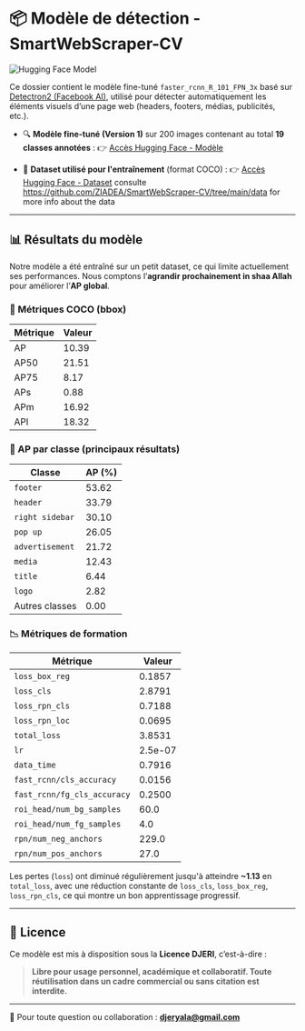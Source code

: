 # 📦 Modèle de détection - SmartWebScraper-CV

![Hugging Face Model](https://img.shields.io/badge/HuggingFace-Model-orange?logo=huggingface)

Ce dossier contient le modèle fine-tuné `faster_rcnn_R_101_FPN_3x` basé sur [Detectron2 (Facebook AI)](https://github.com/facebookresearch/detectron2), utilisé pour détecter automatiquement les éléments visuels d’une page web (headers, footers, médias, publicités, etc.).

- 🔍 **Modèle fine-tuné (Version 1)** sur 200 images contenant au total **19 classes annotées** :
  👉 [Accès Hugging Face - Modèle](https://huggingface.co/DJERI-ALASSANI/MINESMARTWEBSCRAPERCV)

- 🧾 **Dataset utilisé pour l'entraînement** (format COCO) :
  👉 [Accès Hugging Face - Dataset](https://huggingface.co/datasets/DJERI-ALASSANI/MINESMARTWEBSCRAPERCV-datasetV2/tree/main)
consulte https://github.com/ZIADEA/SmartWebScraper-CV/tree/main/data for more info about the data 
---

## 📊 Résultats du modèle

Notre modèle a été entraîné sur un petit dataset, ce qui limite actuellement ses performances. Nous comptons l’**agrandir prochainement in shaa Allah** pour améliorer l’**AP global**.

### 🔢 Métriques COCO (bbox)

| Métrique | Valeur |
|----------|--------|
| AP | 10.39 |
| AP50 | 21.51 |
| AP75 | 8.17 |
| APs | 0.88 |
| APm | 16.92 |
| APl | 18.32 |

### 📌 AP par classe (principaux résultats)

| Classe | AP (%) |
|------------------|---------|
| `footer` | 53.62 |
| `header` | 33.79 |
| `right sidebar` | 30.10 |
| `pop up` | 26.05 |
| `advertisement` | 21.72 |
| `media` | 12.43 |
| `title` | 6.44 |
| `logo` | 2.82 |
| Autres classes | 0.00 |

### 📉 Métriques de formation

| Métrique | Valeur |
|-------------------------------|----------------|
| `loss_box_reg` | 0.1857 |
| `loss_cls` | 2.8791 |
| `loss_rpn_cls` | 0.7188 |
| `loss_rpn_loc` | 0.0695 |
| `total_loss` | 3.8531 |
| `lr` | 2.5e-07 |
| `data_time` | 0.7916 |
| `fast_rcnn/cls_accuracy` | 0.0156 |
| `fast_rcnn/fg_cls_accuracy` | 0.2500 |
| `roi_head/num_bg_samples` | 60.0 |
| `roi_head/num_fg_samples` | 4.0 |
| `rpn/num_neg_anchors` | 229.0 |
| `rpn/num_pos_anchors` | 27.0 |

Les pertes (`loss`) ont diminué régulièrement jusqu'à atteindre **~1.13** en `total_loss`, avec une réduction constante de `loss_cls`, `loss_box_reg`, `loss_rpn_cls`, ce qui montre un bon apprentissage progressif.

---

## 🪪 Licence

Ce modèle est mis à disposition sous la **Licence DJERI**, c’est-à-dire :
> **Libre pour usage personnel, académique et collaboratif. Toute réutilisation dans un cadre commercial ou sans citation est interdite.**

---

📩 Pour toute question ou collaboration :
**djeryala@gmail.com**
